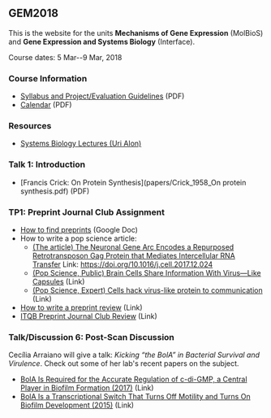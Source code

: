 ## GEM2018

This is the website for the units **Mechanisms of Gene Expression** (MolBioS) and **Gene Expression and Systems Biology** (Interface).

Course dates: 5 Mar--9 Mar, 2018

### Course Information

* [Syllabus and Project/Evaluation Guidelines](syllabus.pdf) (PDF)
* [Calendar](calendar.pdf) (PDF)

### Resources

* [Systems Biology Lectures (Uri Alon)](https://www.youtube.com/watch?v=Z__BHVFP0Lk)

### Talk 1: Introduction

* [Francis Crick: On Protein Synthesis](papers/Crick_1958_On protein synthesis.pdf) (PDF)

### TP1: Preprint Journal Club Assignment

* [How to find preprints](https://docs.google.com/document/d/1VkAe4OwQ_X2m7Yw9rptviw_23QgHf3JzKV60aY4MY3g/edit?usp=sharing) (Google Doc)
* How to write a pop science article:
	* [(The article) The Neuronal Gene Arc Encodes a Repurposed Retrotransposon Gag Protein that Mediates Intercellular RNA Transfer](http://www.cell.com/cell/fulltext/S0092-8674(17)31504-0) Link: https://doi.org/10.1016/j.cell.2017.12.024	
	* [(Pop Science, Public) Brain Cells Share Information With Virus—Like Capsules](https://www.theatlantic.com/science/archive/2018/01/brain-cells-can-share-information-using-a-gene-that-came-from-viruses/550403/) (Link)
	* [(Pop Science, Expert) Cells hack virus-like protein to communication](https://www.nature.com/articles/d41586-018-00492-w) (Link)
* [How to write a preprint review](https://www.authorea.com/users/164141/articles/200820-prereview-guidelines-how-to-write-a-preprint-review) (Link)
* [ITQB Preprint Journal Club Review](https://www.authorea.com/users/172741/articles/210868-itqb-preprint-journal-club-9-nov-2017) (Link)

### Talk/Discussion 6: Post-Scan Discussion

Cecília Arraiano will give a talk: *Kicking “the BolA” in Bacterial Survival and Virulence*. Check out some of her lab's recent papers on the subject.

* [BolA Is Required for the Accurate Regulation of c-di-GMP, a Central Player in Biofilm Formation (2017)](http://mbio.asm.org/content/8/5/e00443-17.short) (Link)
* [BolA Is a Transcriptional Switch That Turns Off Motility and Turns On Biofilm Development (2015)](http://mbio.asm.org/content/6/1/e02352-14.full) (Link)